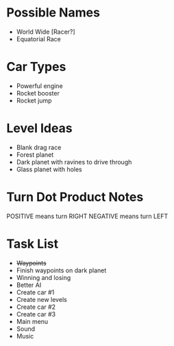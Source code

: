 Possible Names
==============
* World Wide [Racer?]
* Equatorial Race

Car Types
=========
* Powerful engine
* Rocket booster
* Rocket jump

Level Ideas
===========
* Blank drag race
* Forest planet
* Dark planet with ravines to drive through
* Glass planet with holes

Turn Dot Product Notes
======================
POSITIVE means turn RIGHT
NEGATIVE means turn LEFT

Task List
=========
* ~~Waypoints~~
* Finish waypoints on dark planet
* Winning and losing
* Better AI
* Create car #1
* Create new levels
* Create car #2
* Create car #3
* Main menu
* Sound
* Music

